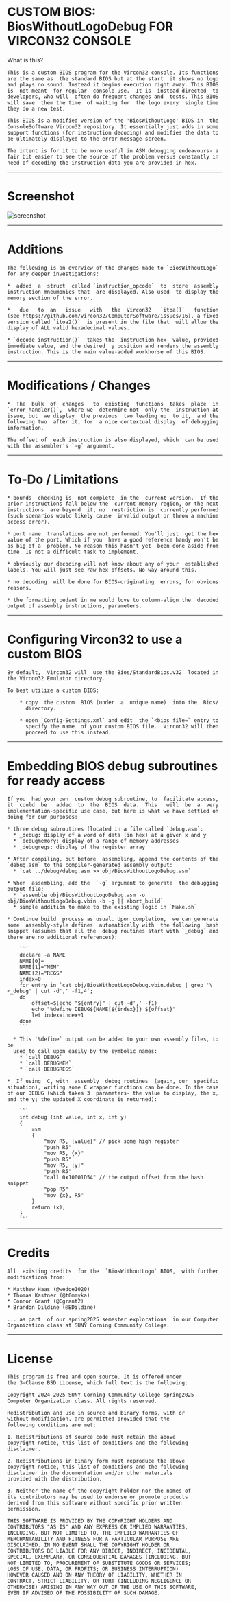 # CUSTOM BIOS: BiosWithoutLogoDebug FOR VIRCON32 CONSOLE

What is this?

    This is a custom BIOS program for the Vircon32 console. Its functions
    are the same as  the standard BIOS but at the start  it shows no logo
    and plays no sound. Instead it begins execution right away. This BIOS
    is  not meant  for regular  console use.  It is  instead directed  to
    developers, who will  often do frequent changes and  tests. This BIOS
    will save  them the time  of waiting for  the logo every  single time
    they do a new test.
    
    This BIOS is a modified version of the 'BiosWithoutLogo' BIOS in  the
    ConsoleSoftware Vircon32 repository. It essentially just adds in some
    support functions (for instruction decoding) and modifies the data to
    be ultimately displayed to the error message screen.

    The intent is for it to be more useful in ASM debugging endeavours- a
    fair bit easier to see the source of the problem versus constantly in
    need of decoding the instruction data you are provided in hex.

-----------------------------------------------------------------------------

# Screenshot

![screenshot](Screenshot-BiosWithoutLogoDebug.png)

-----------------------------------------------------------------------------

# Additions

    The following is an overview of the changes made to `BiosWithoutLogo`
    for any deeper investigations:

    *  added  a  struct  called `instruction_opcode`  to  store  assembly
    instruction mneumonics that  are displayed. Also used  to display the
    memory section of the error.

    *   due   to  an   issue   with   the  Vircon32   `itoa()`   function
    (see https://github.com/vircon32/ComputerSoftware/issues/16), a fixed
    version called `itoa2()`  is present in the file that  will allow the
    display of ALL valid hexadecimal values.

    * `decode_instruction()`  takes the  instruction hex  value, provided
    immediate value, and the desired  y position and renders the assembly
    instruction. This is the main value-added workhorse of this BIOS.

-----------------------------------------------------------------------------

# Modifications / Changes

    *  The  bulk  of  changes   to  existing  functions  takes  place  in
    `error_handler()`,  where we  determine not  only the  instruction at
    issue, but  we display  the previous  two leading up  to it,  and the
    following two  after it, for  a nice contextual display  of debugging
    information.

    The offset of  each instruction is also displayed, which  can be used
    with the assembler's `-g` argument.

-----------------------------------------------------------------------------

# To-Do / Limitations

    * bounds  checking is  not complete  in the  current version.  If the
    prior instructions fall below the  current memory region, or the next
    instructions  are beyond  it, no  restriction is  currently performed
    (such scenarios would likely cause  invalid output or throw a machine
    access error).

    * port name  translations are not performed. You'll just  get the hex
    value of the port. Which if you  have a good reference handy won't be
    as big of a  problem. No reason this hasn't yet  been done aside from
    time. Is not a difficult task to implement.

    * obviously our decoding will not know about any of your  established
    labels. You will just see raw hex offsets. No way around this.

    * no decoding  will be done for BIOS-originating  errors, for obvious
    reasons.

    * the formatting pedant in me would love to column-align the  decoded
    output of assembly instructions, parameters.
 
-----------------------------------------------------------------------------

# Configuring Vircon32 to use a custom BIOS

    By default,  Vircon32 will  use the Bios/StandardBios.v32  located in
    the Vircon32 Emulator directory.

	To best utilize a custom BIOS:

        * copy  the custom  BIOS (under  a  unique name)  into the  Bios/
          directory.

        * open `Config-Settings.xml` and edit  the `<bios file=` entry to
          specify the name  of your custom BIOS file.  Vircon32 will then
          proceed to use this instead.

-----------------------------------------------------------------------------

# Embedding BIOS debug subroutines for ready access

    If you  had your own  custom debug subroutine, to  facilitate access,
    it  could  be   added  to  the  BIOS  data.  This   will  be  a  very
    implementation-specific use case, but here is what we have settled on
    doing for our purposes:

    * three debug subroutines (located in a file called `debug.asm`:
      * _debug: display of a word of data (in hex) at a given x and y
      * _debugmemory: display of a range of memory addresses
      * _debugregs: display of the register array
    
    * After compiling, but before  assembling, append the contents of the
    `debug.asm` to the compiler-generated assembly output:
      * `cat ../debug/debug.asm >> obj/BiosWithoutLogoDebug.asm`

    * When  assembling, add the  `-g` argument to generate  the debugging
    output file:
      * `assemble obj/BiosWithoutLogoDebug.asm -o obj/BiosWithoutLogoDebug.vbin -b -g || abort_build`
      * simple addition to make to the existing logic in `Make.sh`

    * Continue build  process as usual. Upon completion,  we can generate
    some  assembly-style defines  automatically with  the following  bash
    snippet (assumes that all the  debug routines start with `_debug` and
    there are no additional references):

        ```
        declare -a NAME
        NAME[0]=
        NAME[1]="MEM"
        NAME[2]="REGS"
        index=0
        for entry in `cat obj/BiosWithoutLogoDebug.vbin.debug | grep '\<_debug' | cut -d',' -f1,4`;
        do
			offset=$(echo "${entry}" | cut -d',' -f1)
			echo "%define DEBUG${NAME[${index}]} ${offset}"
			let index=index+1
        done
        ```
    
      * This `%define` output can be added to your own assembly files, to be
      used to call upon easily by the symbolic names:
        * `call DEBUG`
        * `call DEBUGMEM`
        * `call DEBUGREGS`

    *  If using  C, with  assembly  debug routines  (again, our  specific
    situation), writing some C wrapper functions can be done. In the case
    of our DEBUG (which takes 3  parameters- the value to display, the x,
    and the y; the updated X coordinate is returned):

        ```
        int debug (int value, int x, int y)
        {
            asm
            {
                "mov R5, {value}" // pick some high register
                "push R5"
                "mov R5, {x}"
                "push R5"
                "mov R5, {y}"
                "push R5"
                "call 0x10001D54" // the output offset from the bash snippet
                "pop R5"
                "mov {x}, R5"
            }
            return (x);
        }
        ```

-----------------------------------------------------------------------------

# Credits

    All  existing credits  for the  `BiosWithoutLogo` BIOS,  with further
    modifications from:

    * Matthew Haas (@wedge1020)
    * Thomas Kastner (@t0mmyka)
    * Connor Grant (@Cgrant2)
    * Brandon Dildine (@BDildine)

    ... as part  of our spring2025 semester explorations  in our Computer
    Organization class at SUNY Corning Community College.

-----------------------------------------------------------------------------

# License

    This program is free and open source. It is offered under
    the 3-Clause BSD License, which full text is the following:
    
    Copyright 2024-2025 SUNY Corning Community College spring2025
	Computer Organization class. All rights reserved.
    
    Redistribution and use in source and binary forms, with or
    without modification, are permitted provided that the
    following conditions are met:
    
    1. Redistributions of source code must retain the above
    copyright notice, this list of conditions and the following
    disclaimer.
    
    2. Redistributions in binary form must reproduce the above
    copyright notice, this list of conditions and the following
    disclaimer in the documentation and/or other materials
    provided with the distribution.
    
    3. Neither the name of the copyright holder nor the names of
    its contributors may be used to endorse or promote products
    derived from this software without specific prior written
    permission.
    
    THIS SOFTWARE IS PROVIDED BY THE COPYRIGHT HOLDERS AND
    CONTRIBUTORS "AS IS" AND ANY EXPRESS OR IMPLIED WARRANTIES,
    INCLUDING, BUT NOT LIMITED TO, THE IMPLIED WARRANTIES OF
    MERCHANTABILITY AND FITNESS FOR A PARTICULAR PURPOSE ARE
    DISCLAIMED. IN NO EVENT SHALL THE COPYRIGHT HOLDER OR
    CONTRIBUTORS BE LIABLE FOR ANY DIRECT, INDIRECT, INCIDENTAL,
    SPECIAL, EXEMPLARY, OR CONSEQUENTIAL DAMAGES (INCLUDING, BUT
    NOT LIMITED TO, PROCUREMENT OF SUBSTITUTE GOODS OR SERVICES;
    LOSS OF USE, DATA, OR PROFITS; OR BUSINESS INTERRUPTION)
    HOWEVER CAUSED AND ON ANY THEORY OF LIABILITY, WHETHER IN
    CONTRACT, STRICT LIABILITY, OR TORT (INCLUDING NEGLIGENCE OR
    OTHERWISE) ARISING IN ANY WAY OUT OF THE USE OF THIS SOFTWARE,
    EVEN IF ADVISED OF THE POSSIBILITY OF SUCH DAMAGE.
